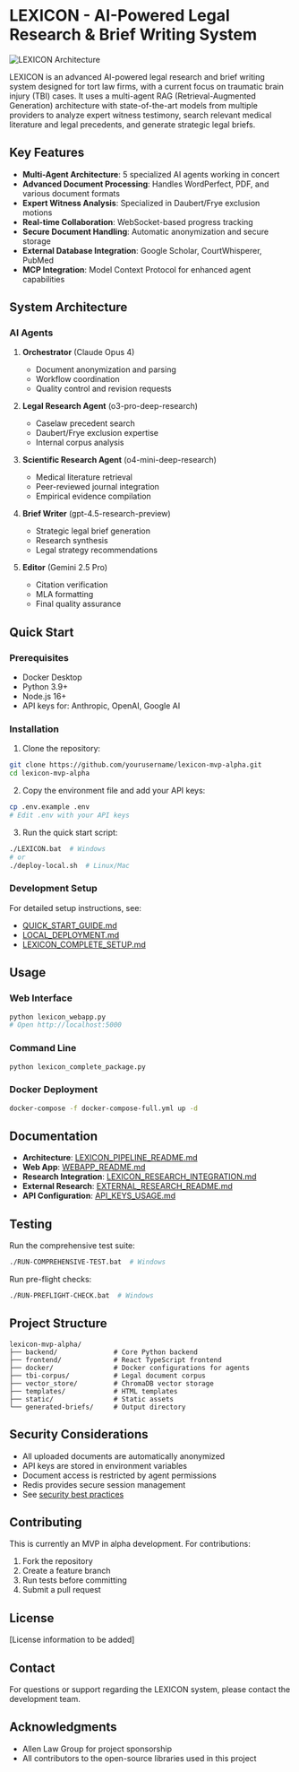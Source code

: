 # LEXICON - AI-Powered Legal Research & Brief Writing System

![LEXICON Architecture](LEXICON%20v0.1.5%20Architecture.jpeg)

LEXICON is an advanced AI-powered legal research and brief writing system designed for tort law firms, with a current focus on traumatic brain injury (TBI) cases. It uses a multi-agent RAG (Retrieval-Augmented Generation) architecture with state-of-the-art models from multiple providers to analyze expert witness testimony, search relevant medical literature and legal precedents, and generate strategic legal briefs.

## Key Features

- **Multi-Agent Architecture**: 5 specialized AI agents working in concert
- **Advanced Document Processing**: Handles WordPerfect, PDF, and various document formats
- **Expert Witness Analysis**: Specialized in Daubert/Frye exclusion motions
- **Real-time Collaboration**: WebSocket-based progress tracking
- **Secure Document Handling**: Automatic anonymization and secure storage
- **External Database Integration**: Google Scholar, CourtWhisperer, PubMed
- **MCP Integration**: Model Context Protocol for enhanced agent capabilities

## System Architecture

### AI Agents

1. **Orchestrator** (Claude Opus 4)
   - Document anonymization and parsing
   - Workflow coordination
   - Quality control and revision requests

2. **Legal Research Agent** (o3-pro-deep-research)
   - Caselaw precedent search
   - Daubert/Frye exclusion expertise
   - Internal corpus analysis

3. **Scientific Research Agent** (o4-mini-deep-research)
   - Medical literature retrieval
   - Peer-reviewed journal integration
   - Empirical evidence compilation

4. **Brief Writer** (gpt-4.5-research-preview)
   - Strategic legal brief generation
   - Research synthesis
   - Legal strategy recommendations

5. **Editor** (Gemini 2.5 Pro)
   - Citation verification
   - MLA formatting
   - Final quality assurance

## Quick Start

### Prerequisites

- Docker Desktop
- Python 3.9+
- Node.js 16+
- API keys for: Anthropic, OpenAI, Google AI

### Installation

1. Clone the repository:
```bash
git clone https://github.com/yourusername/lexicon-mvp-alpha.git
cd lexicon-mvp-alpha
```

2. Copy the environment file and add your API keys:
```bash
cp .env.example .env
# Edit .env with your API keys
```

3. Run the quick start script:
```bash
./LEXICON.bat  # Windows
# or
./deploy-local.sh  # Linux/Mac
```

### Development Setup

For detailed setup instructions, see:
- [QUICK_START_GUIDE.md](QUICK_START_GUIDE.md)
- [LOCAL_DEPLOYMENT.md](LOCAL_DEPLOYMENT.md)
- [LEXICON_COMPLETE_SETUP.md](LEXICON_COMPLETE_SETUP.md)

## Usage

### Web Interface
```bash
python lexicon_webapp.py
# Open http://localhost:5000
```

### Command Line
```bash
python lexicon_complete_package.py
```

### Docker Deployment
```bash
docker-compose -f docker-compose-full.yml up -d
```

## Documentation

- **Architecture**: [LEXICON_PIPELINE_README.md](LEXICON_PIPELINE_README.md)
- **Web App**: [WEBAPP_README.md](WEBAPP_README.md)
- **Research Integration**: [LEXICON_RESEARCH_INTEGRATION.md](LEXICON_RESEARCH_INTEGRATION.md)
- **External Research**: [EXTERNAL_RESEARCH_README.md](EXTERNAL_RESEARCH_README.md)
- **API Configuration**: [API_KEYS_USAGE.md](API_KEYS_USAGE.md)

## Testing

Run the comprehensive test suite:
```bash
./RUN-COMPREHENSIVE-TEST.bat  # Windows
```

Run pre-flight checks:
```bash
./RUN-PREFLIGHT-CHECK.bat  # Windows
```

## Project Structure

```
lexicon-mvp-alpha/
├── backend/              # Core Python backend
├── frontend/             # React TypeScript frontend
├── docker/               # Docker configurations for agents
├── tbi-corpus/           # Legal document corpus
├── vector_store/         # ChromaDB vector storage
├── templates/            # HTML templates
├── static/               # Static assets
└── generated-briefs/     # Output directory
```

## Security Considerations

- All uploaded documents are automatically anonymized
- API keys are stored in environment variables
- Document access is restricted by agent permissions
- Redis provides secure session management
- See [security best practices](LOCAL_DEPLOYMENT.md#security-considerations)

## Contributing

This is currently an MVP in alpha development. For contributions:

1. Fork the repository
2. Create a feature branch
3. Run tests before committing
4. Submit a pull request

## License

[License information to be added]

## Contact

For questions or support regarding the LEXICON system, please contact the development team.

## Acknowledgments

- Allen Law Group for project sponsorship
- All contributors to the open-source libraries used in this project